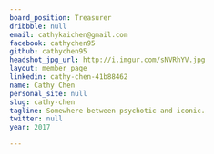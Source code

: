```yaml
---
board_position: Treasurer
dribbble: null
email: cathykaichen@gmail.com
facebook: cathychen95
github: cathychen95
headshot_jpg_url: http://i.imgur.com/sNVRhYV.jpg
layout: member_page
linkedin: cathy-chen-41b88462
name: Cathy Chen
personal_site: null
slug: cathy-chen
tagline: Somewhere between psychotic and iconic.
twitter: null
year: 2017

---
```


